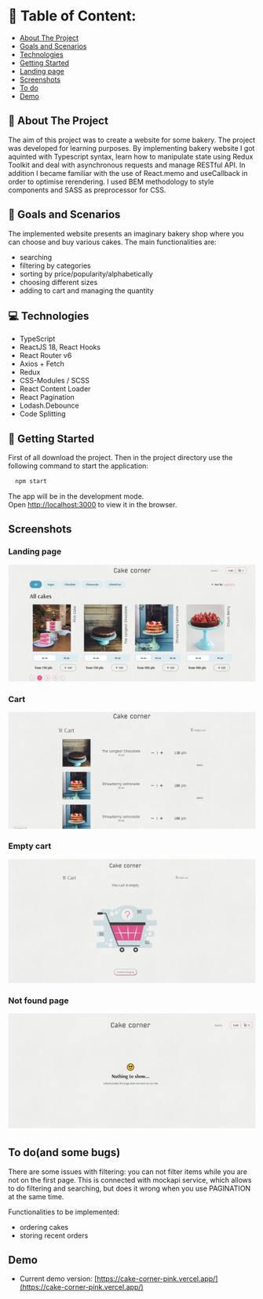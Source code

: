# :book: Table of Content:

- [About The Project](#project-description)
- [Goals and Scenarios](#goals)
- [Technologies](#technologies)
- [Getting Started](#getting-started)
- [Landing page](#landing-page)
- [Screenshots](#screenshots)
- [To do](#todo)
- [Demo](#demo)

## :pencil: About The Project

The aim of this project was to create a website for some bakery. The project was developed for learning purposes. By implementing bakery website I got aquinted with Typescript syntax, learn how to manipulate state using Redux Toolkit and deal with asynchronous requests and manage RESTful API. In addition I became familiar with the use of React.memo and useCallback in order to optimise rerendering. I used BEM methodology to style components and SASS as preprocessor for CSS.

## :rocket: Goals and Scenarios

The implemented website presents an imaginary bakery shop where you can choose and buy various cakes. The main functionalities are:

- searching
- filtering by categories
- sorting by price/popularity/alphabetically
- choosing different sizes
- adding to cart and managing the quantity

## :computer: Technologies

- TypeScript
- ReactJS 18, React Hooks
- React Router v6
- Axios + Fetch
- Redux
- CSS-Modules / SCSS
- React Content Loader
- React Pagination
- Lodash.Debounce
- Code Splitting

## :pushpin: Getting Started

First of all download the project. Then in the project directory use the following command to start the application:

```bash
  npm start
```

The app will be in the development mode.\
Open [http://localhost:3000](http://localhost:3000) to view it in the browser.

## Screenshots

### Landing page

![landing](screenshots/landingPage.png)

### Cart

![cart](screenshots/cart.png)

### Empty cart

![emptyCart](screenshots/emptyCart.png)

### Not found page

![notFoundPage](screenshots/notFound.png)

## To do(and some bugs)

There are some issues with filtering: you can not filter items while you are not on the first page. This is connected with mockapi service, which allows to do filtering and searching, but does it wrong when you use PAGINATION at the same time.

Functionalities to be implemented:

- ordering cakes
- storing recent orders

## Demo

- Current demo version: [https://cake-corner-pink.vercel.app/](https://cake-corner-pink.vercel.app/)

